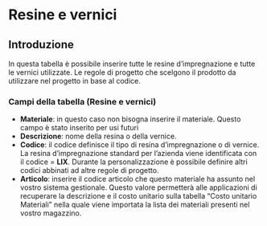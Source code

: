 # Resine e vernici

## Introduzione
In questa tabella è possibile inserire tutte le resine d’impregnazione e tutte le vernici utilizzate.
Le regole di progetto che scelgono il prodotto da utilizzare nel progetto in base al codice.

### Campi della tabella (Resine e vernici)
- **Materiale**: in questo caso non bisogna inserire il materiale. Questo campo è stato inserito per usi futuri
- **Descrizione**: nome della resina o della vernice.
- **Codice**: il codice definisce il tipo di resina d’impregnazione o di vernice. La resina d’impregnazione standard per l’azienda viene identificata con il codice = **LIX**. Durante la personalizzazione è possibile definire altri codici abbinati ad altre regole di progetto.
- **Articolo**: inserire il codice articolo che questo materiale ha assunto nel vostro sistema gestionale. Questo valore permetterà alle applicazioni di recuperare la descrizione e il costo unitario sulla tabella “Costo unitario Materiali” nella quale viene importata la lista dei materiali presenti nel vostro magazzino.

